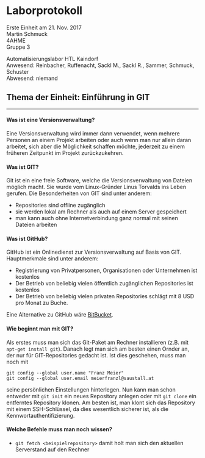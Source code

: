 # Laborprotokoll  
Erste Einheit am 21. Nov. 2017  
Martin Schmuck  
4AHME  
Gruppe 3

Automatisierungslabor HTL Kaindorf  
Anwesend: Reinbacher, Ruffenacht, Sackl M., Sackl R., Sammer, Schmuck, Schuster  
Abwesend: niemand  

## Thema der Einheit: Einführung in GIT
___________________
  
#### Was ist eine Versionsverwaltung?  
Eine Versionsverwaltung wird immer dann verwendet, wenn mehrere Personen an einem Projekt arbeiten oder auch wenn man nur allein daran arbeitet, sich aber die Möglichkeit schaffen möchte, jederzeit zu einem früheren Zeitpunkt im Projekt zurückzukehren.

#### Was ist GIT?
Git ist ein eine freie Software, welche die Versionsverwaltung von Dateien möglich macht. Sie wurde vom Linux-Gründer Linus Torvalds ins Leben gerufen. Die Besonderheiten von GIT sind unter anderem:
* Repositories sind offline zugänglich
* sie werden lokal am Rechner als auch auf einem Server gespeichert
* man kann auch ohne Internetverbindung ganz normal mit seinen Dateien arbeiten  

#### Was ist GitHub?  
GitHub ist ein Onlinedienst zur Versionsverwaltung auf Basis von GIT. Hauptmerkmale sind unter anderem:
* Registrierung von Privatpersonen, Organisationen oder Unternehmen ist kostenlos
* Der Betrieb von beliebig vielen öffentlich zugänglichen Repositories ist kostenlos
* Der Betrieb von beliebig vielen privaten Repositories schlägt mit 8 USD pro Monat zu Buche.    

Eine Alternative zu GitHub wäre [BitBucket](https://bitbucket.org/).

#### Wie beginnt man mit GIT?  
Als erstes muss man sich das Git-Paket am Rechner installieren (z.B. mit `apt-get install git`). Danach legt man sich am besten einen Ornder an, der nur für GIT-Repositories gedacht ist. Ist dies geschehen, muss man noch mit   

`git config --global user.name "Franz Meier"`   
`git config --global user.email meierfranzl@saustall.at`

seine persönlichen Einstellungen hinterlegen. Nun kann man schon entweder mit `git init` ein neues Repository anlegen oder mit `git clone` ein entferntes Repository klonen. Am besten ist, man klont sich das Repository mit einem SSH-Schlüssel, da dies wesentlich sicherer ist, als die Kennwortauthentifizierung. 

#### Welche Befehle muss man noch wissen?  
* `git fetch <beispielrepository>`
  damit holt man sich den aktuellen Serverstand auf den Rechner


